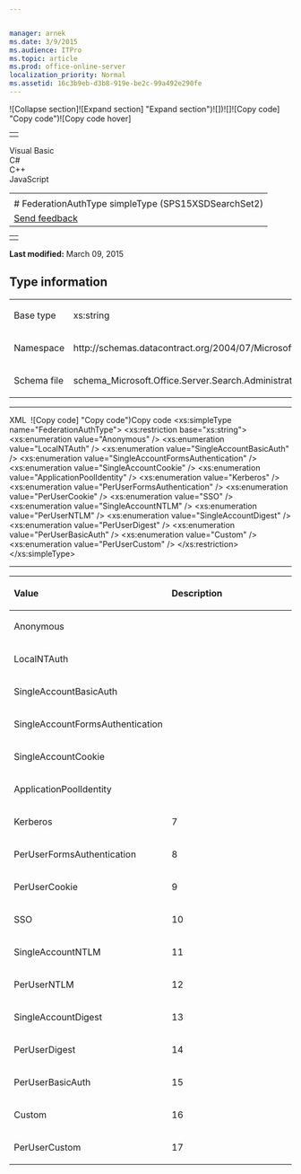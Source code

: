 ```yaml
---


manager: arnek
ms.date: 3/9/2015
ms.audience: ITPro
ms.topic: article
ms.prod: office-online-server
localization_priority: Normal
ms.assetid: 16c3b9eb-d3b8-919e-be2c-99a492e290fe
---
```


![Collapse
section]![Expand
section] "Expand section")![]()![])![]![]()![Copy
code] "Copy code")![Copy code
hover]
<table>
<tbody>
<tr class="odd">
<td align="left"></td>
</tr>
</tbody>
</table>

Visual Basic  
C\#  
C++  
JavaScript  

<table>
<tbody>
<tr class="odd">
<td align="left"><span id="runningHeaderText"></span></td>
</tr>
<tr class="even">
<td align="left"># FederationAuthType simpleType (SPS15XSDSearchSet2)</td>
</tr>
<tr class="odd">
<td align="left"><span id="headfeedbackarea" class="feedbackhead"><a href="javascript:SubmitFeedback(&#39;docthis@Microsoft.com&#39;,&#39;&#39;,&#39;&#39;,&#39;&#39;,&#39;1.0.18082.1225&#39;,&#39;%0\dThank%20you%20for%20your%20feedback.%20The%20developer%20writing%20teams%20use%20your%20feedback%20to%20improve%20documentation.%20While%20we%20are%20reviewing%20your%20feedback,%20we%20may%20send%20you%20e-mail%20to%20ask%20for%20clarification%20or%20feedback%20on%20a%20solution.%20We%20do%20not%20use%20your%20e-mail%20address%20for%20any%20other%20purpose%20and%20we%20delete%20it%20after%20we%20finish%20our%20review.%0\AFor%20further%20information%20about%20the%20privacy%20policies%20of%20Microsoft,%20please%20see%20http://privacy.microsoft.com/en-us/default.aspx.%0\A%0\d&#39;,&#39;Customer%20feedback&#39;);">Send feedback</a></span></td>
</tr>
</tbody>
</table>

<table>
<colgroup>
<col width="100%" />
</colgroup>
<tbody>
<tr class="odd">
<td align="left"></td>
</tr>
</tbody>
</table>

**Last modified:** March 09, 2015


## Type information

<table>
<colgroup>
<col width="50%" />
<col width="50%" />
</colgroup>
<tbody>
<tr class="odd">
<td align="left"><p><span class="label">Base type</span></p></td>
<td align="left"><p>xs:string</p></td>
</tr>
<tr class="even">
<td align="left"><p><span class="label">Namespace</span></p></td>
<td align="left"><p>http://schemas.datacontract.org/2004/07/Microsoft.Office.Server.Search.Administration</p></td>
</tr>
<tr class="odd">
<td align="left"><p><span class="label">Schema file</span></p></td>
<td align="left"><p>schema_Microsoft.Office.Server.Search.Administration.xsd</p></td>
</tr>
</tbody>
</table>


-----------------------------------------------------------------------------------------------------------------------------------------------------------------------------------------------

<span codelanguage="xmlLang"></span>
XML 
<span class="copyCode" onclick="CopyCode(this)"
onkeypress="CopyCode_CheckKey(this, event)"
onmouseover="ChangeCopyCodeIcon(this)"
onmouseout="ChangeCopyCodeIcon(this)" tabindex="0">![Copy
code] "Copy code")Copy code</span>
    <xs:simpleType name="FederationAuthType">
        <xs:restriction base="xs:string">
            <xs:enumeration value="Anonymous" />
            <xs:enumeration value="LocalNTAuth" />
            <xs:enumeration value="SingleAccountBasicAuth" />
            <xs:enumeration value="SingleAccountFormsAuthentication" />
            <xs:enumeration value="SingleAccountCookie" />
            <xs:enumeration value="ApplicationPoolIdentity" />
            <xs:enumeration value="Kerberos" />
            <xs:enumeration value="PerUserFormsAuthentication" />
            <xs:enumeration value="PerUserCookie" />
            <xs:enumeration value="SSO" />
            <xs:enumeration value="SingleAccountNTLM" />
            <xs:enumeration value="PerUserNTLM" />
            <xs:enumeration value="SingleAccountDigest" />
            <xs:enumeration value="PerUserDigest" />
            <xs:enumeration value="PerUserBasicAuth" />
            <xs:enumeration value="Custom" />
            <xs:enumeration value="PerUserCustom" />
        </xs:restriction>
    </xs:simpleType>


-------------------------------------------------------------------------------------------------------------------------------------------------------------------------------------------------------

<table>
<colgroup>
<col width="50%" />
<col width="50%" />
</colgroup>
<thead>
<tr class="header">
<th align="left"><p>Value</p></th>
<th align="left"><p>Description</p></th>
</tr>
</thead>
<tbody>
<tr class="odd">
<td align="left"><p>Anonymous</p></td>
<td align="left"><p></p></td>
</tr>
<tr class="even">
<td align="left"><p>LocalNTAuth</p></td>
<td align="left"><p></p></td>
</tr>
<tr class="odd">
<td align="left"><p>SingleAccountBasicAuth</p></td>
<td align="left"><p></p></td>
</tr>
<tr class="even">
<td align="left"><p>SingleAccountFormsAuthentication</p></td>
<td align="left"><p></p></td>
</tr>
<tr class="odd">
<td align="left"><p>SingleAccountCookie</p></td>
<td align="left"><p></p></td>
</tr>
<tr class="even">
<td align="left"><p>ApplicationPoolIdentity</p></td>
<td align="left"><p></p></td>
</tr>
<tr class="odd">
<td align="left"><p>Kerberos</p></td>
<td align="left"><p>7</p></td>
</tr>
<tr class="even">
<td align="left"><p>PerUserFormsAuthentication</p></td>
<td align="left"><p>8</p></td>
</tr>
<tr class="odd">
<td align="left"><p>PerUserCookie</p></td>
<td align="left"><p>9</p></td>
</tr>
<tr class="even">
<td align="left"><p>SSO</p></td>
<td align="left"><p>10</p></td>
</tr>
<tr class="odd">
<td align="left"><p>SingleAccountNTLM</p></td>
<td align="left"><p>11</p></td>
</tr>
<tr class="even">
<td align="left"><p>PerUserNTLM</p></td>
<td align="left"><p>12</p></td>
</tr>
<tr class="odd">
<td align="left"><p>SingleAccountDigest</p></td>
<td align="left"><p>13</p></td>
</tr>
<tr class="even">
<td align="left"><p>PerUserDigest</p></td>
<td align="left"><p>14</p></td>
</tr>
<tr class="odd">
<td align="left"><p>PerUserBasicAuth</p></td>
<td align="left"><p>15</p></td>
</tr>
<tr class="even">
<td align="left"><p>Custom</p></td>
<td align="left"><p>16</p></td>
</tr>
<tr class="odd">
<td align="left"><p>PerUserCustom</p></td>
<td align="left"><p>17</p></td>
</tr>
</tbody>
</table>








